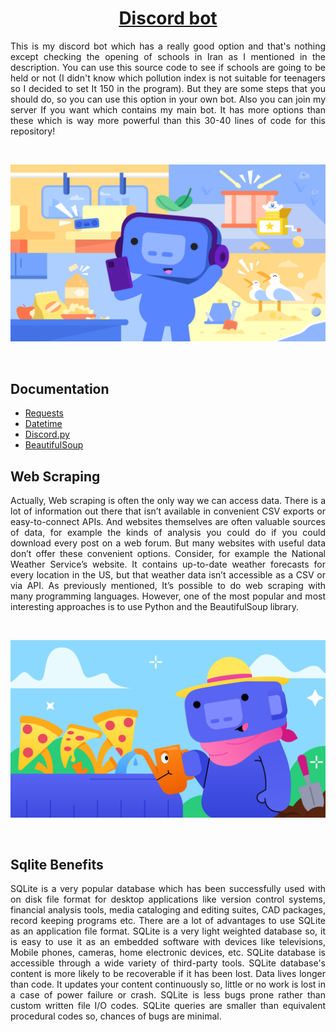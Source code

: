 <a href="https://learn.microsoft.com/en-us/dotnet/csharp/">
  <h1 align="center">
      Discord bot
  </h1>
</a>

<p align="justify">
This is my discord bot which has a really good option and that's nothing except checking the opening of schools in Iran as I mentioned in the description. You can use this source code to see if schools are going to be held or not (I didn't know which pollution index is not suitable for teenagers so I decided to set It 150 in the program). But they are some steps that you should do, so you can use this option in your own bot. Also you can join my server If you want which contains my main bot. It has more options than these which is way more powerful than this 30-40 lines of code for this repository!
</p>

<br>
<p align="center">
    <img src="https://github.com/AryaAshouri/Collector/blob/master/Picture/Poster%201.png">
</p>
<br>

## Documentation ###
* [Requests](https://pypi.org/project/requests/)
* [Datetime](https://pypi.org/project/DateTime/)
* [Discord.py](https://discordpy.readthedocs.io/en/stable/)
* [BeautifulSoup](https://pypi.org/project/bs4/)

## Web Scraping ###
<p align="justify">
Actually, Web scraping is often the only way we can access data. There is a lot of information out there that isn’t available in convenient CSV exports or easy-to-connect APIs. And websites themselves are often valuable sources of data, for example the kinds of analysis you could do if you could download every post on a web forum. But many websites with useful data don’t offer these convenient options. Consider, for example the National Weather Service’s website. It contains up-to-date weather forecasts for every location in the US, but that weather data isn’t accessible as a CSV or via API. As previously mentioned, It’s possible to do web scraping with many programming languages. However, one of the most popular and most interesting approaches is to use Python and the BeautifulSoup library.
</p>

<br>
<p align="center">
    <img src="https://github.com/AryaAshouri/Collector/blob/master/Picture/Poster%202.svg">
</p>
<br>

## Sqlite Benefits ###
<p align="justify">
SQLite is a very popular database which has been successfully used with on disk file format for desktop applications like version control systems, financial analysis tools, media cataloging and editing suites, CAD packages, record keeping programs etc. There are a lot of advantages to use SQLite as an application file format. SQLite is a very light weighted database so, it is easy to use it as an embedded software with devices like televisions, Mobile phones, cameras, home electronic devices, etc. SQLite database is accessible through a wide variety of third-party tools. SQLite database's content is more likely to be recoverable if it has been lost. Data lives longer than code. It updates your content continuously so, little or no work is lost in a case of power failure or crash. SQLite is less bugs prone rather than custom written file I/O codes. SQLite queries are smaller than equivalent procedural codes so, chances of bugs are minimal.
</p>
<br>
